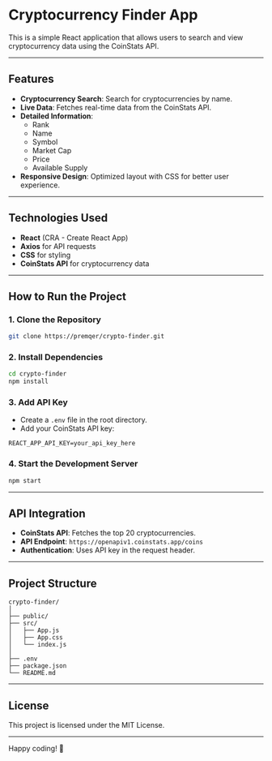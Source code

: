 # Cryptocurrency Finder App

This is a simple React application that allows users to search and view cryptocurrency data using the CoinStats API.

---

## Features

- **Cryptocurrency Search**: Search for cryptocurrencies by name.
- **Live Data**: Fetches real-time data from the CoinStats API.
- **Detailed Information**:
  - Rank
  - Name
  - Symbol
  - Market Cap
  - Price
  - Available Supply
- **Responsive Design**: Optimized layout with CSS for better user experience.

---

## Technologies Used

- **React** (CRA - Create React App)
- **Axios** for API requests
- **CSS** for styling
- **CoinStats API** for cryptocurrency data

---

## How to Run the Project

### 1. Clone the Repository
```bash
git clone https://premqer/crypto-finder.git
```

### 2. Install Dependencies
```bash
cd crypto-finder
npm install
```

### 3. Add API Key
- Create a `.env` file in the root directory.
- Add your CoinStats API key:
```env
REACT_APP_API_KEY=your_api_key_here
```

### 4. Start the Development Server
```bash
npm start
```

---

## API Integration
- **CoinStats API**: Fetches the top 20 cryptocurrencies.
- **API Endpoint**: `https://openapiv1.coinstats.app/coins`
- **Authentication**: Uses API key in the request header.

---

## Project Structure
```
crypto-finder/
│
├── public/
├── src/
│   ├── App.js
│   ├── App.css
│   └── index.js
│
├── .env
├── package.json
└── README.md
```

---


## License
This project is licensed under the MIT License.

---

Happy coding! 🚀


